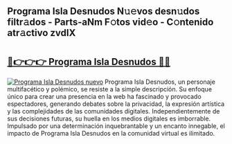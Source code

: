 ## Programa Isla Desnudos N𝚞𝚎vos desn𝚞dos filtr𝚊dos - Parts-aNm F𝚘tos vid𝚎o - C𝚘ntenido atr𝚊ctivo zvdIX

# <h2><a href="http://mb2k5fb.tromn.icu/?c=Programa+Isla+Desnudos">🔗👉👉👉 Programa Isla Desnudos 🔗🔗</a></h2>

[![Programa Isla Desnudos nuevo](https://i.imgur.com/pEAQMta.gif)](http://mb2k5fb.tromn.icu/?c=Programa+Isla+Desnudos)
Programa Isla Desnudos, un personaje multifacético y polémico, se resiste a la simple descripción. Su enfoque único para crear una presencia en la web ha fascinado y provocado espectadores, generando debates sobre la privacidad, la expresión artística y las complejidades de las comunidades digitales. Independientemente de sus decisiones futuras, su huella en los medios digitales es imborrable. Impulsado por una determinación inquebrantable y un encanto innegable, el impacto de Programa Isla Desnudos en la comunidad virtual es ilimitado.

